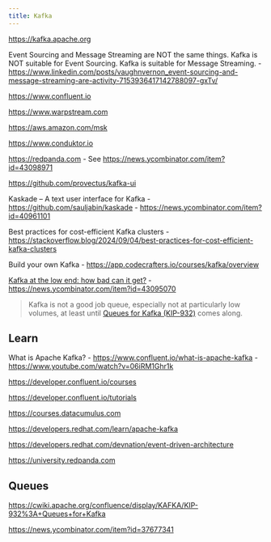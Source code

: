 ```yaml
---
title: Kafka
---
```


https://kafka.apache.org

Event Sourcing and Message Streaming are NOT the same things. Kafka is NOT suitable for Event Sourcing. Kafka is suitable for Message Streaming. - https://www.linkedin.com/posts/vaughnvernon_event-sourcing-and-message-streaming-are-activity-7153936417142788097-gxTv/

https://www.confluent.io

https://www.warpstream.com

https://aws.amazon.com/msk

https://www.conduktor.io

https://redpanda.com - See https://news.ycombinator.com/item?id=43098971

https://github.com/provectus/kafka-ui

Kaskade – A text user interface for Kafka - https://github.com/sauljabin/kaskade - https://news.ycombinator.com/item?id=40961101

Best practices for cost-efficient Kafka clusters - https://stackoverflow.blog/2024/09/04/best-practices-for-cost-efficient-kafka-clusters

Build your own Kafka - https://app.codecrafters.io/courses/kafka/overview

[Kafka at the low end: how bad can it get?](https://broot.ca/kafka-at-the-low-end.html) - https://news.ycombinator.com/item?id=43095070

> Kafka is not a good job queue, especially not at particularly low volumes, at least until [Queues for Kafka (KIP-932)](https://www.confluent.io/blog/queues-on-kafka/) comes along.

## Learn

What is Apache Kafka? - https://www.confluent.io/what-is-apache-kafka - https://www.youtube.com/watch?v=06iRM1Ghr1k

https://developer.confluent.io/courses

https://developer.confluent.io/tutorials

https://courses.datacumulus.com

https://developers.redhat.com/learn/apache-kafka

https://developers.redhat.com/devnation/event-driven-architecture

https://university.redpanda.com

## Queues

https://cwiki.apache.org/confluence/display/KAFKA/KIP-932%3A+Queues+for+Kafka

https://news.ycombinator.com/item?id=37677341
